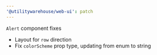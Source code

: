 ```yaml
---
'@utilitywarehouse/web-ui': patch
---
```


`Alert` component fixes
- Layout for `row` direction
- Fix `colorScheme` prop type, updating from enum to string
